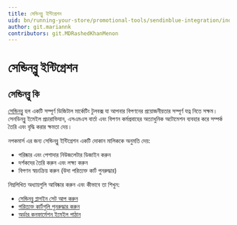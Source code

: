 ```yaml
---
title: সেন্ডিনব্লু ইন্টিগ্রেশন
uid: bn/running-your-store/promotional-tools/sendinblue-integration/index
author: git.mariannk
contributors: git.MDRashedKhanMenon
---
```


# সেন্ডিনব্লু ইন্টিগ্রেশন

## সেন্ডিনব্লু কি

[সেন্ডিনব্লু](https://www.sendinblue.com/?utm_source=nopcommerce_plugin&utm_medium=plugin&utm_campaign=module_link) হল একটি সম্পূর্ণ ডিজিটাল মার্কেটিং টুলবক্স যা আপনার বিপণনের প্রয়োজনীয়তার সম্পূর্ণ যত্ন নিতে সক্ষম। সেনডিনব্লু ইমেইল প্রচারাভিযান, এসএমএস বার্তা এবং বিপণন কর্মপ্রবাহের অত্যাধুনিক অটোমেশন ব্যবহার করে সম্পর্ক তৈরি এবং বৃদ্ধি করার ক্ষমতা দেয়।

নপকমার্স এর জন্য সেন্ডিনব্লু ইন্টিগ্রেশন একটি দোকান মালিককে অনুমতি দেয়:
* পরিষ্কার এবং পেশাদার নিউজলেটার ডিজাইন করুন
* দর্শকদের তৈরি করুন এবং লক্ষ্য করুন
* বিপণন স্বয়ংক্রিয় করুন (উদা পরিত্যক্ত কার্ট পুনরুদ্ধার)

নিম্নলিখিত অধ্যায়গুলি আবিষ্কার করুন এবং কীভাবে তা শিখুন:
* [সেন্ডিনব্লু প্লাগইন সেট আপ করুন](xref:bn/running-your-store/promotional-tools/sendinblue-integration/set-up-sendinblue-plugin)
* [পরিত্যক্ত কার্টগুলি পুনরুদ্ধার করুন](xref:bn/running-your-store/promotional-tools/sendinblue-integration/পুনরায়-পরিত্যক্ত-কার্ট)
* [অর্ডার কনফার্মেশন ইমেইল পাঠান](xref:bn/running-your-store/promotional-tools/sendinblue-integration/send-an-order-confirmation-email)
